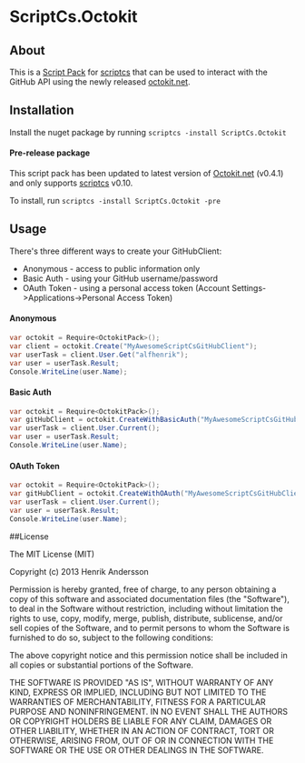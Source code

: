ScriptCs.Octokit
==============================

## About
This is a [Script Pack](https://github.com/scriptcs/scriptcs/wiki) for [scriptcs](https://github.com/scriptcs/scriptcs) that can be used to interact with the GitHub API using the newly released [octokit.net](https://github.com/octokit/octokit.net).

## Installation

Install the nuget package by running `scriptcs -install ScriptCs.Octokit`

#### Pre-release package
This script pack has been updated to latest version of [Octokit.net](https://github.com/octokit/octokit.net) (v0.4.1) and only supports [scriptcs](https://github.com/scriptcs/scriptcs) v0.10.

To install, run `scriptcs -install ScriptCs.Octokit -pre`

## Usage

There's three different ways to create your GitHubClient:
- Anonymous - access to public information only
- Basic Auth - using your GitHub username/password
- OAuth Token - using a personal access token (Account Settings->Applications->Personal Access Token)

#### Anonymous
```csharp
var octokit = Require<OctokitPack>();
var client = octokit.Create("MyAwesomeScriptCsGitHubClient");
var userTask = client.User.Get("alfhenrik");
var user = userTask.Result;
Console.WriteLine(user.Name);
```

#### Basic Auth
```csharp
var octokit = Require<OctokitPack>();
var gitHubClient = octokit.CreateWithBasicAuth("MyAwesomeScriptCsGitHubClient", "myusername", "mypassword");
var userTask = client.User.Current();
var user = userTask.Result;
Console.WriteLine(user.Name);
```

#### OAuth Token
```csharp
var octokit = Require<OctokitPack>();
var gitHubClient = octokit.CreateWithOAuth("MyAwesomeScriptCsGitHubClient", "myusername", "myoauthtoken");
var userTask = client.User.Current();
var user = userTask.Result;
Console.WriteLine(user.Name);
```

##License

The MIT License (MIT)

Copyright (c) 2013 Henrik Andersson

Permission is hereby granted, free of charge, to any person obtaining a copy
of this software and associated documentation files (the "Software"), to deal
in the Software without restriction, including without limitation the rights
to use, copy, modify, merge, publish, distribute, sublicense, and/or sell
copies of the Software, and to permit persons to whom the Software is
furnished to do so, subject to the following conditions:

The above copyright notice and this permission notice shall be included in
all copies or substantial portions of the Software.

THE SOFTWARE IS PROVIDED "AS IS", WITHOUT WARRANTY OF ANY KIND, EXPRESS OR
IMPLIED, INCLUDING BUT NOT LIMITED TO THE WARRANTIES OF MERCHANTABILITY,
FITNESS FOR A PARTICULAR PURPOSE AND NONINFRINGEMENT. IN NO EVENT SHALL THE
AUTHORS OR COPYRIGHT HOLDERS BE LIABLE FOR ANY CLAIM, DAMAGES OR OTHER
LIABILITY, WHETHER IN AN ACTION OF CONTRACT, TORT OR OTHERWISE, ARISING FROM,
OUT OF OR IN CONNECTION WITH THE SOFTWARE OR THE USE OR OTHER DEALINGS IN
THE SOFTWARE.
